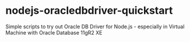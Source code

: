 # nodejs-oracledbdriver-quickstart
Simple scripts to try out Oracle DB Driver for Node.js - especially in Virtual Machine with Oracle Database 11gR2 XE 
